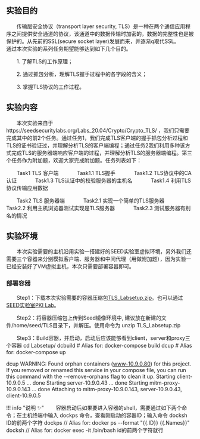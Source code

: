 ## 实验目的
&emsp;&emsp;传输层安全协议（transport layer security, TLS）是一种在两个通信应用程序之间提供安全通道的协议，该通道中的数据传输时加密的，数据的完整性也是被保护的。从先前的SSL(secure socket layer)发展而来，并逐渐q取代SSL。
&emsp;&emsp;通过本次实验的系列任务期望能够达到如下几个目的。

&emsp;&emsp;1. 了解TLS的工作原理；

&emsp;&emsp;2. 通过抓包分析，理解TLS握手过程中的各字段的含义；

&emsp;&emsp;3. 掌握TLS协议的工作过程。


## 实验内容

&emsp;&emsp;本次实验来自于https://seedsecuritylabs.org/Labs_20.04/Crypto/Crypto_TLS/ ，我们只需要完成其中的前2个任务。通过任务1，我们完成TLS客户端的握手抓包分析过程和TLS的证书验证过，并理解分析TLS的客户端编程；通过任务2我们利用多种该方式完成TLS的服务器端响应客户端的过程，并理解分析TLS的服务器端编程。第三个任务作为附加题，欢迎大家完成附加题。任务列表如下：

&emsp;&emsp;Task1 TLS 客户端
&emsp;&emsp;&emsp; Task1.1 TLS握手
&emsp;&emsp;&emsp; Task1.2 TLS协议中的CA认证
&emsp;&emsp;&emsp; Task1.3 TLS认证中的校验服务器的主机名
&emsp;&emsp;&emsp; Task1.4 利用TLS协议传输应用数据

&emsp;&emsp;Task2 TLS 服务器端
&emsp;&emsp;&emsp; Task2.1 实现一个简单的TLS服务器
&emsp;&emsp;&emsp; Task2.2 利用主机浏览器测试实现是TLS服务器
&emsp;&emsp;&emsp; Task2.3 测试服务器有别名的情况


## 实验环境

&emsp;&emsp;本次实验需要的主机沿用实验一搭建好的SEED实验室虚拟环境，另外我们还需要三个容器来分别模拟客户端、服务器和中间代理（用做附加题），因为实验一已经安装好了VM虚拟主机，本次只需要部署容器即可。

###  部署容器

&emsp;&emsp;Step1：下载本次实验需要的容器压缩包[TLS_Labsetup.zip](https://gitee.com/hitsz-cslab/net-work-security/tree/master/stupkt)。也可以通过[SEED实验室PKI Lab](https://seedsecuritylabs.org/Labs_20.04/Crypto/Crypto_TLS/)。

&emsp;&emsp;Step2：将容器压缩包上传到Seed镜像环境中, 建议放在新建的文件/home/seed/TLS目录下，并解压。使用命令为 unzip TLS_Labsetup.zip

&emsp;&emsp;Step3：Build容器，并启动，启动后应该能够看到client，server和proxy三个容器
cd Labsetup/
dcbuild # Alias for: docker-compose build
dcup # Alias for: docker-compose up

dcup
WARNING: Found orphan containers (www-10.9.0.80) for this project. If you removed or renamed this service in your compose file, you can run this command with the --remove-orphans flag to clean it up.
Starting client-10.9.0.5       ... done
Starting server-10.9.0.43      ... done
Starting mitm-proxy-10.9.0.143 ... done
Attaching to mitm-proxy-10.9.0.143, server-10.9.0.43, client-10.9.0.5


!!! info "说明 :sparkles:"
&emsp;&emsp;容器启动后如果要进入容器的shell，需要通过如下两个命令；在主机终端中输入 dockps 命令，查看刚启动的容器ID；输入命令 docksh ID的前两个字符
dockps // Alias for: docker ps --format "{{.ID}} {{.Names}}"
docksh <id> // Alias for: docker exec -it <id> /bin/bash   id的前两个字符就行


